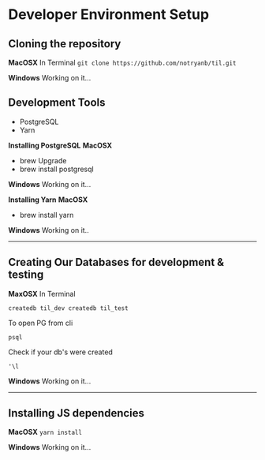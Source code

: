 # Developer Environment Setup 

## Cloning the repository
**MacOSX**
In Terminal
`git clone https://github.com/notryanb/til.git`

**Windows**
Working on it...

## Development Tools
  - PostgreSQL
  - Yarn

**Installing PostgreSQL**
**MacOSX**
  - brew Upgrade
  - brew install postgresql

**Windows**
Working on it...

**Installing Yarn**
**MacOSX**
  - brew install yarn

**Windows**
Working on it..

---

## Creating Our Databases for development & testing
**MaxOSX**
In Terminal

`createdb til_dev
createdb til_test`

To open PG from cli

`psql`

Check if your db's were created

`'\l`

**Windows**
Working on it...

---

## Installing JS dependencies
**MacOSX**
`yarn install`

**Windows**
Working on it...



